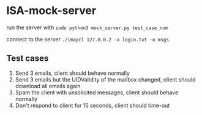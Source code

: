 # ISA-mock-server

run the server with `sudo python3 mock_server.py test_case_num`

connect to the server `./imapcl 127.0.0.2 -a login.txt -o msgs`

## Test cases
1. Send 3 emails, client should behave normally
2. Send 3 emails but the UIDValidity of the mailbox changed, client should download all emails again
3. Spam the client with unsolicited messages, client should behave normally
4. Don't respond to client for 15 seconds, client should time-out
